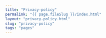 ```yaml
---
title: "Privacy-policy"
permalink: "{{ page.fileSlug }}/index.html"
layout: "privacy-policy.html"
slug: "privacy-policy"
tags: "pages"
---
```



